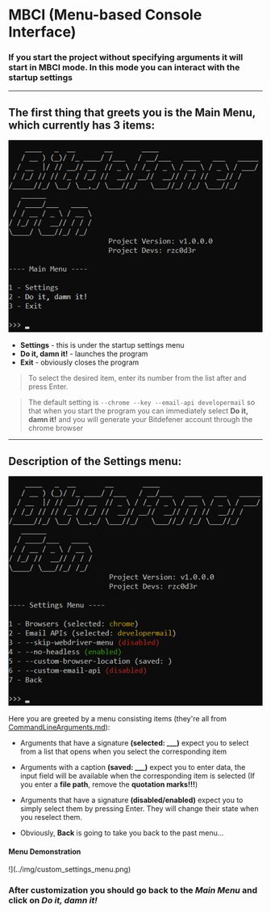 # MBCI (Menu-based Сonsole Interface)

### If you start the project without specifying arguments it will start in MBCI mode. In this mode you can interact with the startup settings

---

## The first thing that greets you is the Main Menu, which currently has 3 items:

![](../img/main_menu.png)

* **Settings** - this is under the startup settings menu
* **Do it, damn it!** - launches the program 
* **Exit** - obviously closes the program

> To select the desired item, enter its number from the list after and press Enter.

> The default setting is ```--chrome --key --email-api developermail``` so that when you start the program you can immediately select **Do it, damn it!** and you will generate your Bitdefener account through the chrome browser

---

## Description of the Settings menu:

![](../img/default_settings_menu.png)

Here you are greeted by a menu consisting items (they're all from [CommandLineArguments.md](CommandLineArguments.md)):

* Arguments that have a signature **(selected: ___)** expect you to select from a list that opens when you select the corresponding item
* Arguments with a caption **(saved: ___)** expect you to enter data, the input field will be available when the corresponding item is selected (If you enter a **file path**, remove the **quotation marks!!!**)
* Arguments that have a signature **(disabled/enabled)** expect you to simply select them by pressing Enter. They will change their state when you reselect them.

* Obviously, **Back** is going to take you back to the past menu...

#### Menu Demonstration

!](../img/custom_settings_menu.png)

### After customization you should go back to the _Main Menu_ and click on _Do it, damn it!_
